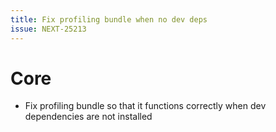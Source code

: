 ```yaml
---
title: Fix profiling bundle when no dev deps
issue: NEXT-25213
---
```

# Core
* Fix profiling bundle so that it functions correctly when dev dependencies are not installed
```
